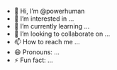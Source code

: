 - 👋 Hi, I’m @powerhuman
- 👀 I’m interested in ...
- 🌱 I’m currently learning ...
- 💞️ I’m looking to collaborate on ...  
- 📫 How to reach me ... 
- 😄 Pronouns: ... 
- ⚡ Fun fact: ... 
 
<!---
powerhuman/powerhuman is a ✨ special ✨ repository because its `README.md` (this file) appears on your GitHub profile. 
You can click the Preview link to take a look at your changes.
--->
